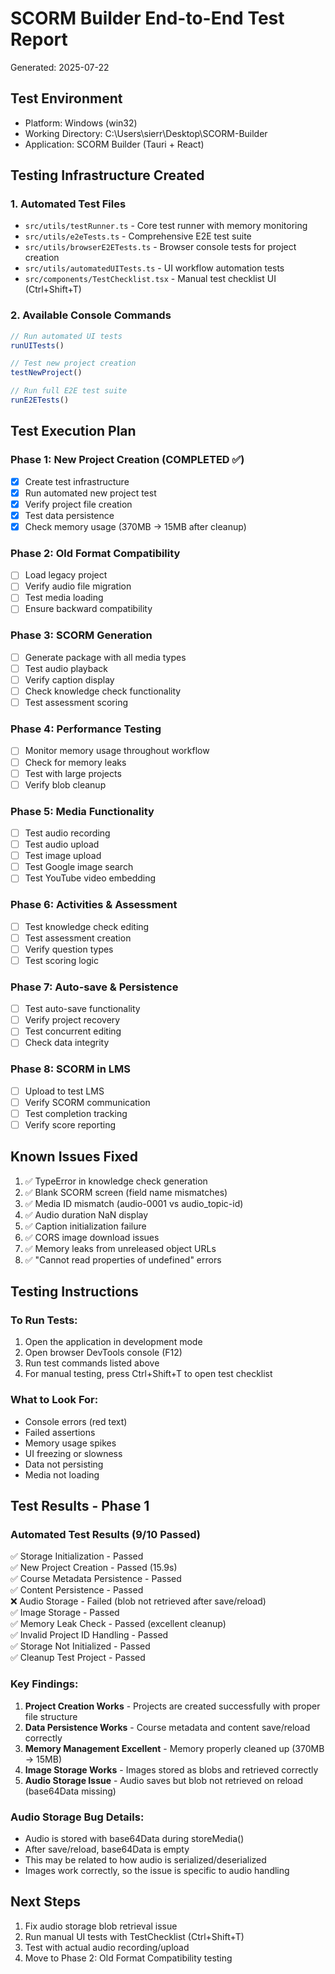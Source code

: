 # SCORM Builder End-to-End Test Report
Generated: 2025-07-22

## Test Environment
- Platform: Windows (win32)
- Working Directory: C:\Users\sierr\Desktop\SCORM-Builder
- Application: SCORM Builder (Tauri + React)

## Testing Infrastructure Created

### 1. Automated Test Files
- `src/utils/testRunner.ts` - Core test runner with memory monitoring
- `src/utils/e2eTests.ts` - Comprehensive E2E test suite
- `src/utils/browserE2ETests.ts` - Browser console tests for project creation
- `src/utils/automatedUITests.ts` - UI workflow automation tests
- `src/components/TestChecklist.tsx` - Manual test checklist UI (Ctrl+Shift+T)

### 2. Available Console Commands
```javascript
// Run automated UI tests
runUITests()

// Test new project creation
testNewProject()

// Run full E2E test suite
runE2ETests()
```

## Test Execution Plan

### Phase 1: New Project Creation (COMPLETED ✅)
- [x] Create test infrastructure
- [x] Run automated new project test
- [x] Verify project file creation
- [x] Test data persistence
- [x] Check memory usage (370MB → 15MB after cleanup)

### Phase 2: Old Format Compatibility
- [ ] Load legacy project
- [ ] Verify audio file migration
- [ ] Test media loading
- [ ] Ensure backward compatibility

### Phase 3: SCORM Generation
- [ ] Generate package with all media types
- [ ] Test audio playback
- [ ] Verify caption display
- [ ] Check knowledge check functionality
- [ ] Test assessment scoring

### Phase 4: Performance Testing
- [ ] Monitor memory usage throughout workflow
- [ ] Check for memory leaks
- [ ] Test with large projects
- [ ] Verify blob cleanup

### Phase 5: Media Functionality
- [ ] Test audio recording
- [ ] Test audio upload
- [ ] Test image upload
- [ ] Test Google image search
- [ ] Test YouTube video embedding

### Phase 6: Activities & Assessment
- [ ] Test knowledge check editing
- [ ] Test assessment creation
- [ ] Verify question types
- [ ] Test scoring logic

### Phase 7: Auto-save & Persistence
- [ ] Test auto-save functionality
- [ ] Verify project recovery
- [ ] Test concurrent editing
- [ ] Check data integrity

### Phase 8: SCORM in LMS
- [ ] Upload to test LMS
- [ ] Verify SCORM communication
- [ ] Test completion tracking
- [ ] Verify score reporting

## Known Issues Fixed
1. ✅ TypeError in knowledge check generation
2. ✅ Blank SCORM screen (field name mismatches)
3. ✅ Media ID mismatch (audio-0001 vs audio_topic-id)
4. ✅ Audio duration NaN display
5. ✅ Caption initialization failure
6. ✅ CORS image download issues
7. ✅ Memory leaks from unreleased object URLs
8. ✅ "Cannot read properties of undefined" errors

## Testing Instructions

### To Run Tests:
1. Open the application in development mode
2. Open browser DevTools console (F12)
3. Run test commands listed above
4. For manual testing, press Ctrl+Shift+T to open test checklist

### What to Look For:
- Console errors (red text)
- Failed assertions
- Memory usage spikes
- UI freezing or slowness
- Data not persisting
- Media not loading

## Test Results - Phase 1

### Automated Test Results (9/10 Passed)
✅ Storage Initialization - Passed  
✅ New Project Creation - Passed (15.9s)  
✅ Course Metadata Persistence - Passed  
✅ Content Persistence - Passed  
❌ Audio Storage - Failed (blob not retrieved after save/reload)  
✅ Image Storage - Passed  
✅ Memory Leak Check - Passed (excellent cleanup)  
✅ Invalid Project ID Handling - Passed  
✅ Storage Not Initialized - Passed  
✅ Cleanup Test Project - Passed  

### Key Findings:
1. **Project Creation Works** - Projects are created successfully with proper file structure
2. **Data Persistence Works** - Course metadata and content save/reload correctly
3. **Memory Management Excellent** - Memory properly cleaned up (370MB → 15MB)
4. **Image Storage Works** - Images stored as blobs and retrieved correctly
5. **Audio Storage Issue** - Audio saves but blob not retrieved on reload (base64Data missing)

### Audio Storage Bug Details:
- Audio is stored with base64Data during storeMedia()
- After save/reload, base64Data is empty
- This may be related to how audio is serialized/deserialized
- Images work correctly, so the issue is specific to audio handling

## Next Steps
1. Fix audio storage blob retrieval issue
2. Run manual UI tests with TestChecklist (Ctrl+Shift+T)
3. Test with actual audio recording/upload
4. Move to Phase 2: Old Format Compatibility testing